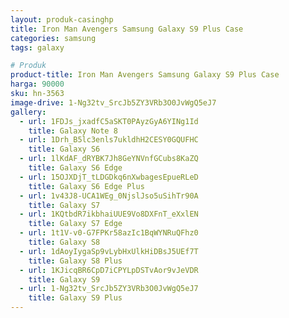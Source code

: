 ```yaml
---
layout: produk-casinghp
title: Iron Man Avengers Samsung Galaxy S9 Plus Case
categories: samsung
tags: galaxy

# Produk
product-title: Iron Man Avengers Samsung Galaxy S9 Plus Case
harga: 90000
sku: hn-3563
image-drive: 1-Ng32tv_SrcJb5ZY3VRb3O0JvWgQ5eJ7
gallery:
  - url: 1FDJs_jxadfC5aSKT0PAyzGyA6YINg1Id
    title: Galaxy Note 8
  - url: 1Drh_B5lc3enls7ukldhH2CESY0GQUFHC
    title: Galaxy S6
  - url: 1lKdAF_dRYBK7Jh8GeYNVnfGCubs8KaZQ
    title: Galaxy S6 Edge
  - url: 15OJXDjT_tLDGDkq6nXwbagesEpueRLeD
    title: Galaxy S6 Edge Plus
  - url: 1v43J8-UCA1WEg_0NjslJso5uSihTr90A
    title: Galaxy S7
  - url: 1KQtbdR7ikbhaiUUE9Vo8DXFnT_eXxlEN
    title: Galaxy S7 Edge
  - url: 1t1V-v0-G7FPKr58azIc1BqWYNRuQFhz0
    title: Galaxy S8
  - url: 1dAoyIygaSp9vLybHxUlkHiDBsJ5UEf7T
    title: Galaxy S8 Plus
  - url: 1KJicqBR6CpD7iCPYLpDSTvAor9vJeVDR
    title: Galaxy S9
  - url: 1-Ng32tv_SrcJb5ZY3VRb3O0JvWgQ5eJ7
    title: Galaxy S9 Plus
---
```

